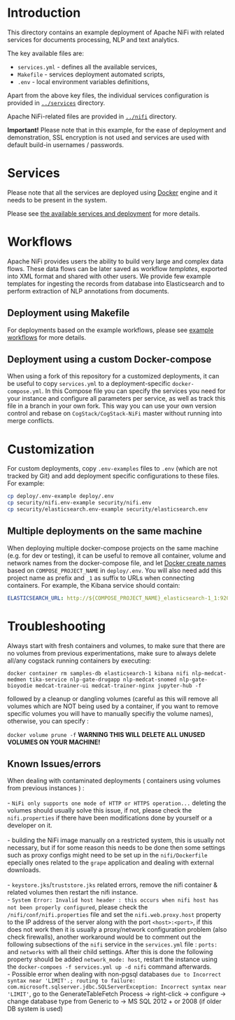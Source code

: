 # Introduction
This directory contains an example deployment of Apache NiFi with related services for documents processing, NLP and text analytics.

The key available files are:
- `services.yml` - defines all the available services,
- `Makefile` - services deployment automated scripts,
- `.env` - local environment variables definitions,

Apart from the above key files, the individual services configuration is provided in [`../services`](../services) directory.

Apache NiFi-related files are provided in [`../nifi`](../nifi) directory.

**Important!**
Please note that in this example, for the ease of deployment and demonstration, SSL encryption is not used and services are used with default build-in usernames / passwords. 


# Services
Please note that all the services are deployed using [Docker](https://docker.io) engine and it needs to be present in the system.

Please see [the available services and deployment](./SERVICES.md) for more details.


# Workflows
Apache NiFi provides users the ability to build very large and complex data flows. 
These data flows can be later saved as workflow *templates*, exported into XML format and shared with other users.
We provide few example templates for ingesting the records from database into Elasticsearch and to perform extraction of NLP annotations from documents.

## Deployment using Makefile
For deployments based on the example workflows, please see [example workflows](./WORKFLOWS.md) for more details.

## Deployment using a custom Docker-compose
When using a fork of this repository for a customized deployments, it can be useful to copy `services.yml` to a deployment-specific `docker-compose.yml`. In this Compose file you can specify the services you need for your instance and configure all parameters per service, as well as track this file in a branch in your own fork. This way you can use your own version control and rebase on `CogStack/CogStack-NiFi` master without running into merge conflicts.

# Customization
For custom deployments, copy `.env-examples` files to `.env` (which are not tracked by Git) and add deployment specific configurations to these files. For example:

```bash
cp deploy/.env-example deploy/.env
cp security/nifi.env-example security/nifi.env
cp security/elasticsearch.env-example security/elasticsearch.env
```

## Multiple deployments on the same machine
When deploying multiple docker-compose projects on the same machine (e.g. for dev or testing), it can be useful to remove all container, volume and network names from the docker-compose file, and let [Docker create names](https://docs.docker.com/compose/reference/envvars/#compose_project_name) based on `COMPOSE_PROJECT_NAME` in `deploy/.env`. You will also need add this project name as prefix and `_1` as suffix to URLs when connecting containers. For example, the Kibana service should contain:
```yml
ELASTICSEARCH_URL: http://${COMPOSE_PROJECT_NAME}_elasticsearch-1_1:9200
```

# Troubleshooting

Always start with fresh containers and volumes, to make sure that there are no volumes from previous experimentations, make sure to always delete all/any cogstack running containers by executing:

`docker container rm samples-db elasticsearch-1 kibana nifi nlp-medcat-medmen tika-service nlp-gate-drugapp nlp-medcat-snomed nlp-gate-bioyodie medcat-trainer-ui medcat-trainer-nginx jupyter-hub -f`

followed by a cleanup or dangling volumes (careful as this will remove all volumes which are NOT being used by a container, if you want to remove specific volumes you will have to manually specifiy the volume names), otherwise, you can specify :

`docker volume prune -f` <strong> WARNING THIS WILL DELETE ALL UNUSED VOLUMES ON YOUR MACHINE!</strong>

## Known Issues/errors
When dealing with contaminated deployments ( containers using volumes from previous instances ) :
    <br />   
    - `NiFi only supports one mode of HTTP or HTTPS operation...` deleting the volumes should usually solve this issue, if not, please check the `nifi.properties` if there have been modifications done by yourself or a developer on it.
    <br />   
    - building the NiFi image manually on a restricted system, this is usually not necessary, but if for some reason this needs to be done then some settings such as proxy configs might need to be set up in the `nifi/Dockerfile` epecially ones related to the `grape` application and dealing with external downloads.
    <br />  
    - `keystore.jks`/`truststore.jks` related errors, remove the nifi container & related volumes then restart the nifi instance. 
    <br />
    - `System Error: Invalid host header : this occurs when nifi host has not been properly configured`, please check the `/nifi/conf/nifi.properties` file and set the `nifi.web.proxy.host` property to the IP address of the server along with the port `<host>:<port>`, if this does not work then it is usually a proxy/network configuration problem (also check firewalls), another workaround would be to comment out the following subsections of the `nifi` service in the `services.yml` file : `ports:` and `networks` with all their child settings. After this is done the following property should be added `network_mode: host`, restart the instance using the `docker-compoes -f services.yml up -d nifi` command afterwards. 
    <br />
    -  Possible error when dealing with non-pgsql databases `due to Incorrect syntax near 'LIMIT'.; routing to failure: com.microsoft.sqlserver.jdbc.SQLServerException: Incorrect syntax near 'LIMIT'`, go to the GenerateTableFetch Process -> right-click -> configure -> change database type from Generic to -> MS SQL 2012 + or 2008 (if older DB system is used)
